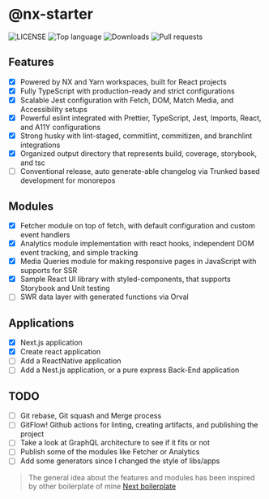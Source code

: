# @nx-starter

![LICENSE](https://img.shields.io/github/license/movahedan/nx-starter?style=flat-square)
![Top language](https://img.shields.io/github/languages/top/movahedan/nx-starter?style=flat-square)
![Downloads](https://img.shields.io/github/downloads/movahedan/nx-starter/total?style=flat-square)
![Pull requests](https://img.shields.io/github/issues-pr/movahedan/nx-starter?style=flat-square)

## Features

- [x] Powered by NX and Yarn workspaces, built for React projects
- [x] Fully TypeScript with production-ready and strict configurations
- [x] Scalable Jest configuration with Fetch, DOM, Match Media, and Accessibility setups
- [x] Powerful eslint integrated with Prettier, TypeScript, Jest, Imports, React, and A11Y configurations
- [x] Strong husky with lint-staged, commitlint, commitizen, and branchlint integrations
- [x] Organized output directory that represents build, coverage, storybook, and tsc
- [ ] Conventional release, auto generate-able changelog via Trunked based development for monorepos

## Modules

- [x] Fetcher module on top of fetch, with default configuration and custom event handlers
- [x] Analytics module implementation with react hooks, independent DOM event tracking, and simple tracking
- [x] Media Queries module for making responsive pages in JavaScript with supports for SSR
- [x] Sample React UI library with styled-components, that supports Storybook and Unit testing
- [ ] SWR data layer with generated functions via Orval

## Applications

- [x] Next.js application
- [x] Create react application
- [ ] Add a ReactNative application
- [ ] Add a Nest.js application, or a pure express Back-End application

## TODO

- [ ] Git rebase, Git squash and Merge process
- [ ] GitFlow! Github actions for linting, creating artifacts, and publishing the project
- [ ] Take a look at GraphQL architecture to see if it fits or not
- [ ] Publish some of the modules like Fetcher or Analytics
- [ ] Add some generators since I changed the style of libs/apps

> The general idea about the features and modules has been inspired by other boilerplate of mine [Next boilerplate](https://github.com/movahedan/next-boilerplate)
